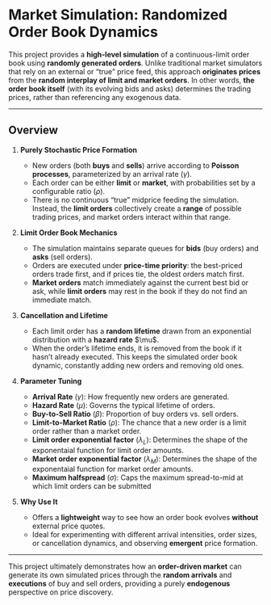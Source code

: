 # Market Simulation: Randomized Order Book Dynamics

This project provides a **high-level simulation** of a continuous-limit order book using **randomly generated orders**. Unlike traditional market simulators that rely on an external or “true” price feed, this approach **originates prices** from the **random interplay of limit and market orders**. In other words, **the order book itself** (with its evolving bids and asks) determines the trading prices, rather than referencing any exogenous data.

---

## Overview

1. **Purely Stochastic Price Formation** 
   - New orders (both **buys** and **sells**) arrive according to **Poisson processes**, parameterized by an arrival rate ($\gamma$).  
   - Each order can be either **limit** or **market**, with probabilities set by a configurable ratio ($\rho$).  
   - There is no continuous “true” midprice feeding the simulation. Instead, the **limit orders** collectively create a **range** of possible trading prices, and market orders interact within that range.

2. **Limit Order Book Mechanics**  
   - The simulation maintains separate queues for **bids** (buy orders) and **asks** (sell orders).  
   - Orders are executed under **price-time priority**: the best-priced orders trade first, and if prices tie, the oldest orders match first.  
   - **Market orders** match immediately against the current best bid or ask, while **limit orders** may rest in the book if they do not find an immediate match.

3. **Cancellation and Lifetime**  
   - Each limit order has a **random lifetime** drawn from an exponential distribution with a **hazard rate** \$\mu$.  
   - When the order’s lifetime ends, it is removed from the book if it hasn’t already executed. This keeps the simulated order book dynamic, constantly adding new orders and removing old ones.

4. **Parameter Tuning**  
   - **Arrival Rate** ($\gamma$): How frequently new orders are generated.  
   - **Hazard Rate** ($\mu$): Governs the typical lifetime of orders.  
   - **Buy-to-Sell Ratio** ($\beta$): Proportion of buy orders vs. sell orders.  
   - **Limit-to-Market Ratio** ($\rho$): The chance that a new order is a limit order rather than a market order.  
   - **Limit order exponential factor** ($\lambda_L$): Determines the shape of the exponentaial function for limit order amounts.
   - **Market order exponential factor** ($\lambda_M$): Determines the shape of the exponentaial function for market order amounts.
   - **Maximum halfspread** ($\sigma$): Caps the maximum spread-to-mid at which limit orders can be submitted

5. **Why Use It**  
   - Offers a **lightweight** way to see how an order book evolves **without** external price quotes.  
   - Ideal for experimenting with different arrival intensities, order sizes, or cancellation dynamics, and observing **emergent** price formation.

---

This project ultimately demonstrates how an **order-driven market** can generate its own simulated prices through the **random arrivals** and **executions** of buy and sell orders, providing a purely **endogenous** perspective on price discovery.
